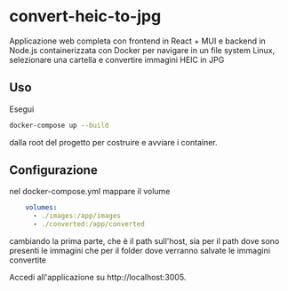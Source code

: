# convert-heic-to-jpg

Applicazione web completa con frontend in React + MUI e backend in Node.js containerizzata con Docker per navigare in un file system Linux, selezionare una cartella e convertire immagini HEIC in JPG

## Uso

Esegui 
```bash
docker-compose up --build
```
dalla root del progetto per costruire e avviare i container.

## Configurazione

nel docker-compose.yml mappare il volume

```yaml
    volumes:
      - ./images:/app/images
      - ./converted:/app/converted
```

cambiando la prima parte, che è il path sull'host, sia per il path dove sono presenti le immagini che per il folder dove verranno salvate le immagini convertite

Accedi all'applicazione su http://localhost:3005.
